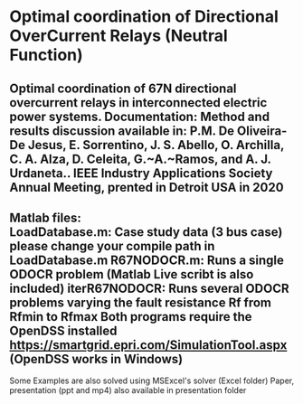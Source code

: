 # Optimal coordination of Directional OverCurrent Relays (Neutral Function)
  
Optimal coordination of 67N directional overcurrent relays 
in interconnected electric power systems.
Documentation:
Method and results discussion available in:
P.M. De Oliveira-De Jesus, E. Sorrentino, J. S. Abello, O. Archilla, C. A. Alza, D. Celeita, G.~A.~Ramos, and A. J. Urdaneta..
IEEE Industry Applications Society Annual Meeting, prented in Detroit USA in 2020
-----
Matlab files:  
LoadDatabase.m: Case study data (3 bus case)
please change your compile path in LoadDatabase.m 
R67NODOCR.m: Runs a single ODOCR problem (Matlab Live scribt is also included)
iterR67NODOCR: Runs several ODOCR problems varying the fault resistance Rf from Rfmin to Rfmax
Both programs require the OpenDSS installed
https://smartgrid.epri.com/SimulationTool.aspx (OpenDSS works in Windows)
-----
Some Examples are also solved using MSExcel's solver (Excel folder)
Paper, presentation (ppt and mp4) also available in presentation folder
